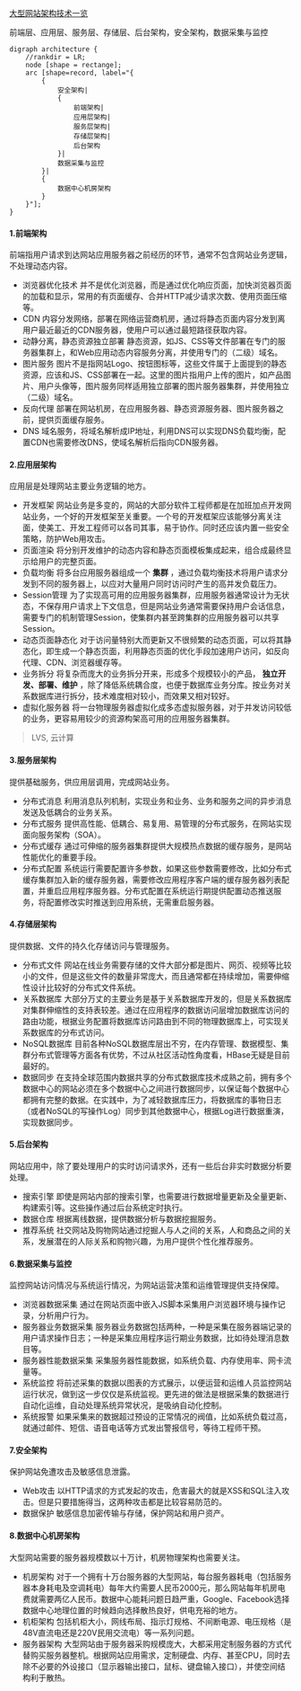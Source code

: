 
[大型网站架构技术一览](http://www.hollischuang.com/archives/1132) 

前端层、应用层、服务层、存储层、后台架构，安全架构，数据采集与监控
<!-- ![大型网站架构技术](./img/network-architecture-technology.gif)  -->

```graphviz
digraph architecture {
    //rankdir = LR;
    node [shape = rectange];
    arc [shape=record, label="{
        {
            安全架构|
            {
                前端架构|
                应用层架构|
                服务层架构|
                存储层架构|
                后台架构
            }|
            数据采集与监控
        }|
        {
            数据中心机房架构
        }
    }"];
}
```

####  1.前端架构
前端指用户请求到达网站应用服务器之前经历的环节，通常不包含网站业务逻辑，不处理动态内容。
* 浏览器优化技术 并不是优化浏览器，而是通过优化响应页面，加快浏览器页面的加载和显示，常用的有页面缓存、合并HTTP减少请求次数、使用页面压缩等。
* CDN 内容分发网络，部署在网络运营商机房，通过将静态页面内容分发到离用户最近最近的CDN服务器，使用户可以通过最短路径获取内容。
* 动静分离，静态资源独立部署 静态资源，如JS、CSS等文件部署在专门的服务器集群上，和Web应用动态内容服务分离，并使用专门的（二级）域名。
* 图片服务 图片不是指网站Logo、按钮图标等，这些文件属于上面提到的静态资源，应该和JS、CSS部署在一起。这里的图片指用户上传的图片，如产品图片、用户头像等，图片服务同样适用独立部署的图片服务器集群，并使用独立（二级）域名。
* 反向代理 部署在网站机房，在应用服务器、静态资源服务器、图片服务器之前，提供页面缓存服务。
* DNS 域名服务，将域名解析成IP地址，利用DNS可以实现DNS负载均衡，配置CDN也需要修改DNS，使域名解析后指向CDN服务器。

#### 2.应用层架构
应用层是处理网站主要业务逻辑的地方。
* 开发框架 网站业务是多变的，网站的大部分软件工程师都是在加班加点开发网站业务，一个好的开发框架至关重要。一个号的开发框架应该能够分离关注面，使美工、开发工程师可以各司其事，易于协作。同时还应该内置一些安全策略，防护Web用攻击。
* 页面渲染 将分别开发维护的动态内容和静态页面模板集成起来，组合成最终显示给用户的完整页面。
* 负载均衡 将多台应用服务器组成一个 **集群** ，通过负载均衡技术将用户请求分发到不同的服务器上，以应对大量用户同时访问时产生的高并发负载压力。
* Session管理 为了实现高可用的应用服务器集群，应用服务器通常设计为无状态，不保存用户请求上下文信息，但是网站业务通常需要保持用户会话信息，需要专门的机制管理Session，使集群内甚至跨集群的应用服务器可以共享Session。
* 动态页面静态化 对于访问量特别大而更新又不很频繁的动态页面，可以将其静态化，即生成一个静态页面，利用静态页面的优化手段加速用户访问，如反向代理、CDN、浏览器缓存等。
* 业务拆分 将复杂而庞大的业务拆分开来，形成多个规模较小的产品， **独立开发、部署、维护** ，除了降低系统耦合度，也便于数据库业务分库。按业务对关系数据库进行拆分，技术难度相对较小，而效果又相对较好。
* 虚拟化服务器 将一台物理服务器虚拟化成多态虚拟服务器，对于并发访问较低的业务，更容易用较少的资源构架高可用的应用服务器集群。
> LVS, 云计算
#### 3.服务层架构
提供基础服务，供应用层调用，完成网站业务。
* 分布式消息 利用消息队列机制，实现业务和业务、业务和服务之间的异步消息发送及低耦合的业务关系。
* 分布式服务 提供高性能、低耦合、易复用、易管理的分布式服务，在网站实现面向服务架构（SOA）。
* 分布式缓存 通过可伸缩的服务器集群提供大规模热点数据的缓存服务，是网站性能优化的重要手段。
* 分布式配置 系统运行需要配置许多参数，如果这些参数需要修改，比如分布式缓存集群加入新的缓存服务器，需要修改应用程序客户端的缓存服务器列表配置，并重启应用程序服务器。分布式配置在系统运行期提供配置动态推送服务，将配置修改实时推送到应用系统，无需重启服务器。
#### 4.存储层架构
提供数据、文件的持久化存储访问与管理服务。
* 分布式文件 网站在线业务需要存储的文件大部分都是图片、网页、视频等比较小的文件，但是这些文件的数量非常庞大，而且通常都在持续增加，需要伸缩性设计比较好的分布式文件系统。
* 关系数据库 大部分万丈的主要业务是基于关系数据库开发的，但是关系数据库对集群伸缩性的支持表较差。通过在应用程序的数据访问层增加数据库访问的路由功能，根据业务配置将数据库访问路由到不同的物理数据库上，可实现关系数据库的分布式访问。
* NoSQL数据库 目前各种NoSQL数据库层出不穷，在内存管理、数据模型、集群分布式管理等方面各有优势，不过从社区活动性角度看，HBase无疑是目前最好的。
* 数据同步 在支持全球范围内数据共享的分布式数据库技术成熟之前，拥有多个数据中心的网站必须在多个数据中心之间进行数据同步，以保证每个数据中心都拥有完整的数据。在实践中，为了减轻数据库压力，将数据库的事物日志（或者NoSQL的写操作Log）同步到其他数据中心，根据Log进行数据重演，实现数据同步。
#### 5.后台架构
网站应用中，除了要处理用户的实时访问请求外，还有一些后台非实时数据分析要处理。
* 搜索引擎 即使是网站内部的搜索引擎，也需要进行数据增量更新及全量更新、构建索引等。这些操作通过后台系统定时执行。
* 数据仓库 根据离线数据，提供数据分析与数据挖掘服务。
* 推荐系统 社交网站及购物网站通过挖掘人与人之间的关系，人和商品之间的关系，发展潜在的人际关系和购物兴趣，为用户提供个性化推荐服务。
#### 6.数据采集与监控
监控网站访问情况与系统运行情况，为网站运营决策和运维管理提供支持保障。
* 浏览器数据采集 通过在网站页面中嵌入JS脚本采集用户浏览器环境与操作记录，分析用户行为。
* 服务器业务数据采集 服务器业务数据包括两种，一种是采集在服务器端记录的用户请求操作日志；一种是采集应用程序运行期业务数据，比如待处理消息数目等。
* 服务器性能数据采集 采集服务器性能数据，如系统负载、内存使用率、网卡流量等。
* 系统监控 将前述采集的数据以图表的方式展示，以便运营和运维人员监控网站运行状况，做到这一步仅仅是系统监视。更先进的做法是根据采集的数据进行自动化运维，自动处理系统异常状况，是吸纳自动化控制。
* 系统报警 如果采集来的数据超过预设的正常情况的阀值，比如系统负载过高，就通过邮件、短信、语音电话等方式发出警报信号，等待工程师干预。
#### 7.安全架构
保护网站免遭攻击及敏感信息泄露。
* Web攻击 以HTTP请求的方式发起的攻击，危害最大的就是XSS和SQL注入攻击。但是只要措施得当，这两种攻击都是比较容易防范的。
* 数据保护 敏感信息加密传输与存储，保护网站和用户资产。
#### 8.数据中心机房架构
大型网站需要的服务器规模数以十万计，机房物理架构也需要关注。
* 机房架构 对于一个拥有十万台服务器的大型网站，每台服务器耗电（包括服务器本身耗电及空调耗电）每年大约需要人民币2000元，那么网站每年机房电费就需要两亿人民币。数据中心能耗问题日趋严重，Google、Facebook选择数据中心地理位置的时候趋向选择散热良好，供电充裕的地方。
* 机柜架构 包括机柜大小，网线布局、指示灯规格、不间断电源、电压规格（是48V直流电还是220V民用交流电）等一系列问题。
* 服务器架构 大型网站由于服务器采购规模庞大，大都采用定制服务器的方式代替购买服务器整机。根据网站应用需求，定制硬盘、内存、甚至CPU，同时去除不必要的外设接口（显示器输出接口，鼠标、键盘输入接口），并使空间结构利于散热。